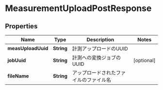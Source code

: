 

# MeasurementUploadPostResponse


## Properties

| Name | Type | Description | Notes |
|------------ | ------------- | ------------- | -------------|
|**measUploadUuid** | **String** | 計測アップロードのUUID |  |
|**jobUuid** | **String** | 計測への変換ジョブのUUID |  [optional] |
|**fileName** | **String** | アップロードされたファイルのファイル名 |  |



